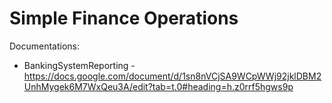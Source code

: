 # Simple Finance Operations

Documentations:
  - BankingSystemReporting - https://docs.google.com/document/d/1sn8nVCjSA9WCpWWj92jklDBM2UnhMygek6M7WxQeu3A/edit?tab=t.0#heading=h.z0rrf5hgws9p
